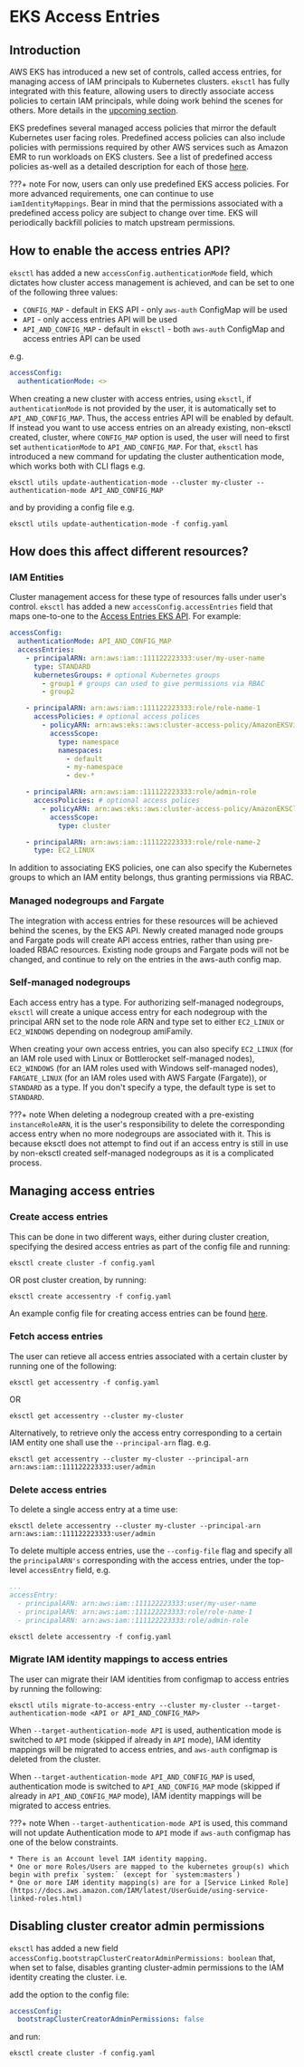 # EKS Access Entries

## Introduction

AWS EKS has introduced a new set of controls, called access entries, for managing access of IAM principals to Kubernetes clusters. `eksctl` has fully integrated with this feature, allowing users to directly associate access policies to certain IAM principals, while doing work behind the scenes for others. More details in the [upcoming section](access-entries.md#how-does-this-affect-different-resources).

EKS predefines several managed access policies that mirror the default Kubernetes user facing roles. Predefined access policies can also include policies with permissions required by other AWS services such as Amazon EMR to run workloads on EKS clusters. See a list of predefined access policies as-well as a detailed description for each of those [here](https://docs.aws.amazon.com/eks/latest/userguide/access-policies.html#access-policy-permissions).

???+ note
    For now, users can only use predefined EKS access policies. For more advanced requirements, one can continue to use `iamIdentityMappings`.
    Bear in mind that the permissions associated with a predefined access policy are subject to change over time. EKS will periodically backfill policies to match upstream permissions.

## How to enable the access entries API?

`eksctl` has added a new `accessConfig.authenticationMode` field, which dictates how cluster access management is achieved, and can be set to one of the following three values:

- `CONFIG_MAP` - default in EKS API - only `aws-auth` ConfigMap will be used
- `API` - only access entries API will be used
- `API_AND_CONFIG_MAP` - default in `eksctl` - both `aws-auth` ConfigMap and access entries API can be used

e.g.

```yaml
accessConfig:
  authenticationMode: <>
```

When creating a new cluster with access entries, using `eksctl`, if `authenticationMode` is not provided by the user, it is automatically set to `API_AND_CONFIG_MAP`. Thus, the access entries API will be enabled by default. If instead you want to use access entries on an already existing, non-eksctl created, cluster, where `CONFIG_MAP` option is used, the user will need to first set `authenticationMode` to `API_AND_CONFIG_MAP`. For that, `eksctl` has introduced a new command for updating the cluster authentication mode, which works both with CLI flags e.g.

```shell
eksctl utils update-authentication-mode --cluster my-cluster --authentication-mode API_AND_CONFIG_MAP
```

and by providing a config file e.g.

```shell
eksctl utils update-authentication-mode -f config.yaml
```

## How does this affect different resources?

### IAM Entities

Cluster management access for these type of resources falls under user's control. `eksctl` has added a new `accessConfig.accessEntries` field that maps one-to-one to the [Access Entries EKS API](https://docs.aws.amazon.com/eks/latest/userguide/access-policies.html#access-policy-permissions). For example:

```yaml
accessConfig:
  authenticationMode: API_AND_CONFIG_MAP
  accessEntries:
    - principalARN: arn:aws:iam::111122223333:user/my-user-name
      type: STANDARD
      kubernetesGroups: # optional Kubernetes groups
        - group1 # groups can used to give permissions via RBAC
        - group2

    - principalARN: arn:aws:iam::111122223333:role/role-name-1
      accessPolicies: # optional access polices
        - policyARN: arn:aws:eks::aws:cluster-access-policy/AmazonEKSViewPolicy
          accessScope:
            type: namespace
            namespaces:
              - default
              - my-namespace
              - dev-*

    - principalARN: arn:aws:iam::111122223333:role/admin-role
      accessPolicies: # optional access polices
        - policyARN: arn:aws:eks::aws:cluster-access-policy/AmazonEKSClusterAdminPolicy
          accessScope:
            type: cluster

    - principalARN: arn:aws:iam::111122223333:role/role-name-2
      type: EC2_LINUX
```

In addition to associating EKS policies, one can also specify the Kubernetes groups to which an IAM entity belongs, thus granting permissions via RBAC.

### Managed nodegroups and Fargate

The integration with access entries for these resources will be achieved behind the scenes, by the EKS API. Newly created managed node groups and Fargate pods will create API access entries, rather than using pre-loaded RBAC resources. Existing node groups and Fargate pods will not be changed, and continue to rely on the entries in the aws-auth config map.

### Self-managed nodegroups

Each access entry has a type. For authorizing self-managed nodegroups, `eksctl` will create a unique access entry for each nodegroup with the principal ARN set to the node role ARN and type set to either `EC2_LINUX` or `EC2_WINDOWS` depending on nodegroup amiFamily.

When creating your own access entries, you can also specify `EC2_LINUX` (for an IAM role used with Linux or Bottlerocket self-managed nodes), `EC2_WINDOWS` (for an IAM roles used with Windows self-managed nodes), `FARGATE_LINUX` (for an IAM roles used with AWS Fargate (Fargate)), or `STANDARD` as a type. If you don't specify a type, the default type is set to `STANDARD`.

???+ note
    When deleting a nodegroup created with a pre-existing `instanceRoleARN`, it is the user's responsibility to delete the corresponding access entry when no more nodegroups are associated with it. This is because eksctl does not attempt to find out if an access entry is still in use by non-eksctl created self-managed nodegroups as it is a complicated process.

## Managing access entries

### Create access entries

This can be done in two different ways, either during cluster creation, specifying the desired access entries as part of the config file and running:

```shell
eksctl create cluster -f config.yaml
```

OR post cluster creation, by running:

```shell
eksctl create accessentry -f config.yaml
```

An example config file for creating access entries can be found [here](https://github.com/weaveworks/eksctl/blob/main/examples/40-access-entries.yaml).

### Fetch access entries

The user can retieve all access entries associated with a certain cluster by running one of the following:

```shell
eksctl get accessentry -f config.yaml
```

OR

```shell
eksctl get accessentry --cluster my-cluster
```

Alternatively, to retrieve only the access entry corresponding to a certain IAM entity one shall use the `--principal-arn` flag. e.g.

```shell
eksctl get accessentry --cluster my-cluster --principal-arn arn:aws:iam::111122223333:user/admin
```

### Delete access entries

To delete a single access entry at a time use:

```shell
eksctl delete accessentry --cluster my-cluster --principal-arn arn:aws:iam::111122223333:user/admin
```

To delete multiple access entries, use the `--config-file` flag and specify all the `principalARN's` corresponding with the access entries, under the top-level `accessEntry` field, e.g.

```yaml
...
accessEntry:
  - principalARN: arn:aws:iam::111122223333:user/my-user-name
  - principalARN: arn:aws:iam::111122223333:role/role-name-1
  - principalARN: arn:aws:iam::111122223333:role/admin-role
```

```shell
eksctl delete accessentry -f config.yaml
```

### Migrate IAM identity mappings to access entries

The user can migrate their IAM identities from configmap to access entries by running the following:

```shell
eksctl utils migrate-to-access-entry --cluster my-cluster --target-authentication-mode <API or API_AND_CONFIG_MAP>
```

When `--target-authentication-mode API` is used, authentication mode is switched to `API` mode (skipped if already in `API` mode), IAM identity mappings will be migrated to access entries, and `aws-auth` configmap is deleted from the cluster.

When `--target-authentication-mode API_AND_CONFIG_MAP` is used, authentication mode is switched to `API_AND_CONFIG_MAP` mode (skipped if already in `API_AND_CONFIG_MAP` mode), IAM identity mappings will be migrated to access entries.

???+ note
    When `--target-authentication-mode API` is used, this command will not update Authentication mode to `API` mode if `aws-auth` configmap has one of the below constraints.
    
    * There is an Account level IAM identity mapping.
    * One or more Roles/Users are mapped to the kubernetes group(s) which begin with prefix `system:` (except for `system:masters`)
    * One or more IAM identity mapping(s) are for a [Service Linked Role](https://docs.aws.amazon.com/IAM/latest/UserGuide/using-service-linked-roles.html)

## Disabling cluster creator admin permissions

`eksctl` has added a new field `accessConfig.bootstrapClusterCreatorAdminPermissions: boolean` that, when set to false, disables granting cluster-admin permissions to the IAM identity creating the cluster. i.e.

add the option to the config file:

```yaml
accessConfig:
  bootstrapClusterCreatorAdminPermissions: false
```

and run:

```shell
eksctl create cluster -f config.yaml
```
